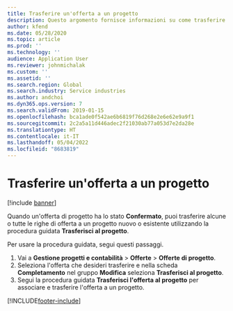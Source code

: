 ```yaml
---
title: Trasferire un'offerta a un progetto
description: Questo argomento fornisce informazioni su come trasferire un'offerta a un progetto nuovo o esistente.
author: kfend
ms.date: 05/28/2020
ms.topic: article
ms.prod: ''
ms.technology: ''
audience: Application User
ms.reviewer: johnmichalak
ms.custom: ''
ms.assetid: ''
ms.search.region: Global
ms.search.industry: Service industries
ms.author: andchoi
ms.dyn365.ops.version: 7
ms.search.validFrom: 2019-01-15
ms.openlocfilehash: bca1ade0f542ae6b6819f76d268e2e6e62e9a9f1
ms.sourcegitcommit: 2c2a5a11d446adec2f21030ab77a053d7e2da28e
ms.translationtype: HT
ms.contentlocale: it-IT
ms.lasthandoff: 05/04/2022
ms.locfileid: "8683819"
---
```

# <a name="transfer-a-quotation-to-a-project"></a>Trasferire un'offerta a un progetto

[!include [banner](../includes/banner.md)]

Quando un'offerta di progetto ha lo stato **Confermato**, puoi trasferire alcune o tutte le righe di offerta a un progetto nuovo o esistente utilizzando la procedura guidata **Trasferisci al progetto**. 

Per usare la procedura guidata, segui questi passaggi.

1. Vai a **Gestione progetti e contabilità** > **Offerte** > **Offerte di progetto**.
2. Seleziona l'offerta che desideri trasferire e nella scheda **Completamento** nel gruppo **Modifica** seleziona **Trasferisci al progetto**.
3. Segui la procedura guidata **Trasferisci l'offerta al progetto** per associare e trasferire l'offerta a un progetto.


[!INCLUDE[footer-include](../includes/footer-banner.md)]